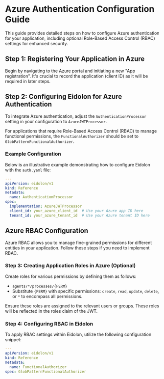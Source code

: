 # Azure Authentication Configuration Guide

This guide provides detailed steps on how to configure Azure authentication for your application, including optional Role-Based Access Control (RBAC) settings for enhanced security.

## Step 1: Registering Your Application in Azure

Begin by navigating to the Azure portal and initiating a new "App registration". It's crucial to record the application (client ID) as it will be required in later steps.

## Step 2: Configuring Eidolon for Azure Authentication

To integrate Azure authentication, adjust the `AuthenticationProcessor` setting in your configuration to `AzureJWTProcessor`.

For applications that require Role-Based Access Control (RBAC) to manage functional permissions, the `FunctionalAuthorizer` should be set to `GlobPatternFunctionalAuthorizer`.

### Example Configuration
Below is an illustrative example demonstrating how to configure Eidolon with the `auth.yaml` file:

```yaml
---
apiVersion: eidolon/v1
kind: Reference
metadata:
  name: AuthenticationProcessor
spec:
  implementation: AzureJWTProcessor
  client_id: your_azure_client_id  # Use your Azure app ID here
  tenant_id: your_azure_tenant_id  # Use your Azure tenant ID here
```

## Azure RBAC Configuration

Azure RBAC allows you to manage fine-grained permissions for different entities in your application. Follow these steps if you need to implement RBAC.

### Step 3: Creating Application Roles in Azure (Optional)

Create roles for various permissions by defining them as follows:
- `agents/*/processes/{PERM}`
- Substitute `{PERM}` with specific permissions: `create`, `read`, `update`, `delete`, or `*` to encompass all permissions.

Ensure these roles are assigned to the relevant users or groups. These roles will be reflected in the roles claim of the JWT.

### Step 4: Configuring RBAC in Eidolon

To apply RBAC settings within Eidolon, utilize the following configuration snippet:

```yaml
---
apiVersion: eidolon/v1
kind: Reference
metadata:
  name: FunctionalAuthorizer
spec: GlobPatternFunctionalAuthorizer
```